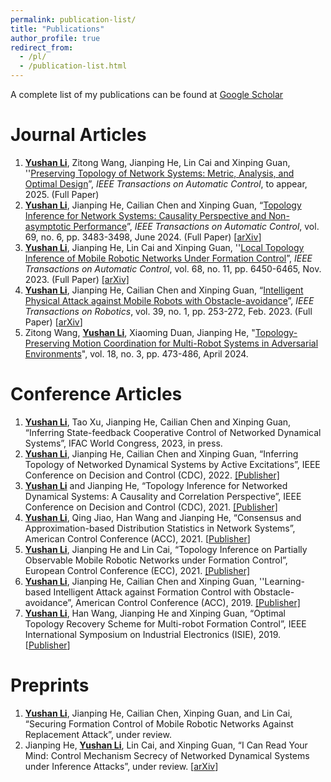 ```yaml
---
permalink: publication-list/
title: "Publications"
author_profile: true
redirect_from: 
  - /pl/
  - /publication-list.html
---
```


A complete list of my publications can be found at [Google Scholar](https://scholar.google.com/citations?user=yPDjyMoAAAAJ&hl=en&oi=ao)

# Journal Articles

1. **<u>Yushan Li</u>**, Zitong Wang, Jianping He, Lin Cai and Xinping Guan, ''[Preserving Topology of Network Systems: Metric, Analysis, and Optimal Design](https://doi.org/10.1109/TAC.2024.3503501)”, *IEEE Transactions on Automatic Control*, to appear, 2025. (Full Paper)
2. **<u>Yushan Li</u>**, Jianping He, Cailian Chen and Xinping Guan, “[Topology Inference for Network Systems: Causality Perspective and Non-asymptotic Performance](https://doi.org/10.1109/TAC.2023.3303816)”, *IEEE Transactions on Automatic Control*, vol. 69, no. 6, pp. 3483-3498, June 2024.  (Full Paper) [[arXiv](https://arxiv.org/abs/2106.01031)]
3. **<u>Yushan Li</u>**, Jianping He, Lin Cai and Xinping Guan, ''[Local Topology Inference of Mobile Robotic Networks Under Formation Control](https://doi.org/10.1109/TAC.2023.3237484)”, *IEEE Transactions on Automatic Control*,  vol. 68, no. 11, pp. 6450-6465, Nov. 2023.  (Full Paper) [[arXiv]](https://arxiv.org/abs/2205.00243)
4. **<u>Yushan Li</u>**, Jianping He, Cailian Chen and Xinping Guan, “[Intelligent Physical Attack against Mobile Robots with Obstacle-avoidance](https://doi.org/10.1109/TRO.2022.3201394)”, *IEEE Transactions on Robotics*, vol. 39, no. 1, pp. 253-272, Feb. 2023.  (Full Paper) [[arXiv](https://arxiv.org/abs/1910.06461)]
5. Zitong Wang, **<u>Yushan Li</u>**, Xiaoming Duan, Jianping He, "[Topology-Preserving Motion Coordination for Multi-Robot Systems in Adversarial Environments](https://ieeexplore.ieee.org/abstract/document/10582402/)", vol. 18, no. 3, pp. 473-486, April 2024. 

# Conference Articles 

1. **<u>Yushan Li</u>**, Tao Xu, Jianping He, Cailian Chen and Xinping Guan, “Inferring State-feedback Cooperative Control of Networked Dynamical Systems”, IFAC World Congress, 2023, in press.
2. **<u>Yushan Li</u>**, Jianping He, Cailian Chen and Xinping Guan, “Inferring Topology of Networked Dynamical Systems by Active Excitations”, IEEE Conference on Decision and Control (CDC), 2022.  [[Publisher]](https://doi.org/10.1109/CDC51059.2022.9992808)
3. **<u>Yushan Li</u>** and Jianping He, “Topology Inference for Networked Dynamical Systems: A Causality and Correlation Perspective”, IEEE Conference on Decision and Control (CDC), 2021. [[Publisher]](https://ieeexplore.ieee.org/document/9682968)
4. **<u>Yushan Li</u>**, Qing Jiao, Han Wang and Jianping He, “Consensus and Approximation-based Distribution Statistics in Network Systems”, American Control Conference (ACC), 2021. [[Publisher](https://ieeexplore.ieee.org/document/9483081)]
5. **<u>Yushan Li</u>**, Jianping He and Lin Cai, “Topology Inference on Partially Observable Mobile
   Robotic Networks under Formation Control”, European Control Conference (ECC), 2021. [[Publisher]](https://ieeexplore.ieee.org/document/9655038)
6. **<u>Yushan Li</u>**, Jianping He, Cailian Chen and Xinping Guan, ''Learning-based Intelligent Attack against Formation Control with Obstacle-avoidance”, American Control Conference (ACC), 2019. [[Publisher]](https://ieeexplore.ieee.org/document/8814377)
7. **<u>Yushan Li</u>**, Han Wang, Jianping He and Xinping Guan, “Optimal Topology Recovery Scheme for Multi-robot Formation Control”, IEEE International Symposium on Industrial Electronics (ISIE), 2019. [[Publisher](https://ieeexplore.ieee.org/document/8781433)]

# Preprints

1. **<u>Yushan Li</u>**, Jianping He, Cailian Chen, Xinping Guan, and Lin Cai, “Securing Formation Control of Mobile Robotic Networks Against Replacement Attack”, under review.
2. Jianping He, **<u>Yushan Li</u>**, Lin Cai, and Xinping Guan, “I Can Read Your Mind: Control Mechanism Secrecy of Networked Dynamical Systems under Inference Attacks”, under review. [[arXiv](https://arxiv.org/abs/2205.03556)]
